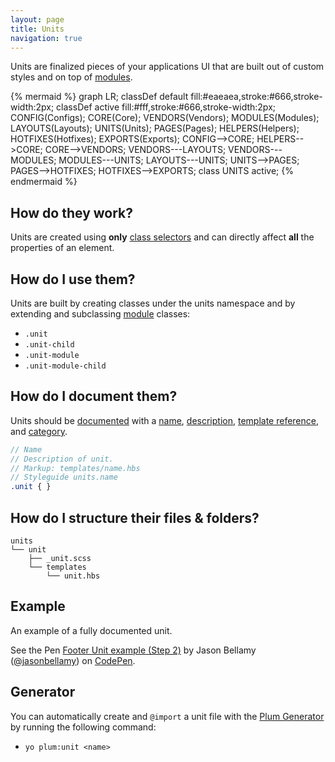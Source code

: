 ```yaml
---
layout: page
title: Units
navigation: true
---
```


Units are finalized pieces of your applications UI that are built out of custom styles and on top of [modules](modules.html).

{% mermaid %}
graph LR;
    classDef default fill:#eaeaea,stroke:#666,stroke-width:2px;
    classDef active fill:#fff,stroke:#666,stroke-width:2px;
    CONFIG(Configs);
    CORE(Core);
    VENDORS(Vendors);
    MODULES(Modules);
    LAYOUTS(Layouts);
    UNITS(Units);
    PAGES(Pages);
    HELPERS(Helpers);
    HOTFIXES(Hotfixes);
    EXPORTS(Exports);
    CONFIG-->CORE;
    HELPERS-->CORE;
    CORE-->VENDORS;
    VENDORS---LAYOUTS;
    VENDORS---MODULES;
    MODULES---UNITS;
    LAYOUTS---UNITS;
    UNITS-->PAGES;
    PAGES-->HOTFIXES;
    HOTFIXES-->EXPORTS;
    class UNITS active;
{% endmermaid %}

## How do they work?

Units are created using **only** [class selectors](https://developer.mozilla.org/en-US/docs/Web/CSS/Class_selectors) and can directly affect **all** the properties of an element.

## How do I use them?

Units are built by creating classes under the units namespace and by extending and subclassing [module](modules.html) classes:

- `.unit`
- `.unit-child`
- `.unit-module`
- `.unit-module-child`

## How do I document them?

Units should be [documented](documentation.html) with a [name](https://github.com/kss-node/kss/blob/spec/SPEC.md#the-heading-and-description), [description](https://github.com/kss-node/kss/blob/spec/SPEC.md#the-heading-and-description), [template reference](https://github.com/kss-node/kss/blob/spec/SPEC.md#the-markup), and [category](https://github.com/kss-node/kss/blob/spec/SPEC.md#the-styleguide-reference).

```scss
// Name
// Description of unit.
// Markup: templates/name.hbs
// Styleguide units.name
.unit { }
```

## How do I structure their files & folders?

```text
units
└── unit
    ├── _unit.scss
    └── templates
        └── unit.hbs
```

## Example

An example of a fully documented unit.

<p data-height="500" data-theme-id="12653" data-slug-hash="zxQQda" data-default-tab="html" data-user="jasonbellamy" class='codepen'>See the Pen <a href='http://codepen.io/jasonbellamy/pen/zxQQda/'>Footer Unit example (Step 2)</a> by Jason Bellamy (<a href='http://codepen.io/jasonbellamy'>@jasonbellamy</a>) on <a href='http://codepen.io'>CodePen</a>.</p>
<script async src="//assets.codepen.io/assets/embed/ei.js"></script>

## Generator

You can automatically create and `@import` a unit file  with the [Plum Generator](https://github.com/plum-css/generator-plum) by running the following command:

- `yo plum:unit <name>`
